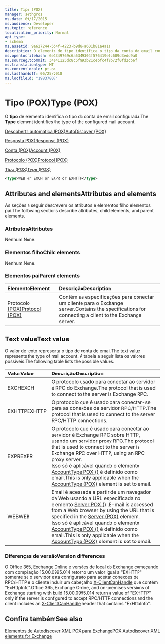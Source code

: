 ```yaml
---
title: Tipo (POX)
manager: sethgros
ms.date: 09/17/2015
ms.audience: Developer
ms.topic: reference
localization_priority: Normal
api_type:
- schema
ms.assetid: 9a627244-554f-4223-b9d8-a601b81a4a1a
description: O elemento de tipo identifica o tipo da conta de email configurada.
ms.openlocfilehash: 6e1349769c6a5349304f576419e0c609d3edd9a0
ms.sourcegitcommit: 34041125dc8c5f993b21cebfc4f8b72f0fd2cb6f
ms.translationtype: MT
ms.contentlocale: pt-BR
ms.lasthandoff: 06/25/2018
ms.locfileid: "19837807"
---
```

# <a name="type-pox"></a><span data-ttu-id="1a45a-103">Tipo (POX)</span><span class="sxs-lookup"><span data-stu-id="1a45a-103">Type (POX)</span></span>

<span data-ttu-id="1a45a-104">O **tipo** de elemento identifica o tipo da conta de email configurada.</span><span class="sxs-lookup"><span data-stu-id="1a45a-104">The **Type** element identifies the type of the configured mail account.</span></span> 
  
[<span data-ttu-id="1a45a-105">Descoberta automática (POX)</span><span class="sxs-lookup"><span data-stu-id="1a45a-105">AutoDiscover (POX)</span></span>](autodiscover-pox.md)
  
[<span data-ttu-id="1a45a-106">Resposta POX)</span><span class="sxs-lookup"><span data-stu-id="1a45a-106">Response (POX)</span></span>](response-pox.md)
  
[<span data-ttu-id="1a45a-107">Conta (POX)</span><span class="sxs-lookup"><span data-stu-id="1a45a-107">Account (POX)</span></span>](account-pox.md)
  
[<span data-ttu-id="1a45a-108">Protocolo (POX)</span><span class="sxs-lookup"><span data-stu-id="1a45a-108">Protocol (POX)</span></span>](protocol-pox.md)
  
[<span data-ttu-id="1a45a-109">Tipo (POX)</span><span class="sxs-lookup"><span data-stu-id="1a45a-109">Type (POX)</span></span>](type-pox.md)
  
```XML
<Type>WEB or EXCH or EXPR or EXHTTP</Type>
```

## <a name="attributes-and-elements"></a><span data-ttu-id="1a45a-110">Attributes and elements</span><span class="sxs-lookup"><span data-stu-id="1a45a-110">Attributes and elements</span></span>

<span data-ttu-id="1a45a-111">As seções a seguir descrevem os atributos e elementos filho elementos pai.</span><span class="sxs-lookup"><span data-stu-id="1a45a-111">The following sections describe attributes, child elements, and parent elements.</span></span>
  
### <a name="attributes"></a><span data-ttu-id="1a45a-112">Atributos</span><span class="sxs-lookup"><span data-stu-id="1a45a-112">Attributes</span></span>

<span data-ttu-id="1a45a-113">Nenhum.</span><span class="sxs-lookup"><span data-stu-id="1a45a-113">None.</span></span>
  
### <a name="child-elements"></a><span data-ttu-id="1a45a-114">Elementos filho</span><span class="sxs-lookup"><span data-stu-id="1a45a-114">Child elements</span></span>

<span data-ttu-id="1a45a-115">Nenhum.</span><span class="sxs-lookup"><span data-stu-id="1a45a-115">None.</span></span>
  
### <a name="parent-elements"></a><span data-ttu-id="1a45a-116">Elementos pai</span><span class="sxs-lookup"><span data-stu-id="1a45a-116">Parent elements</span></span>

|<span data-ttu-id="1a45a-117">**Elemento**</span><span class="sxs-lookup"><span data-stu-id="1a45a-117">**Element**</span></span>|<span data-ttu-id="1a45a-118">**Descrição**</span><span class="sxs-lookup"><span data-stu-id="1a45a-118">**Description**</span></span>|
|:-----|:-----|
|[<span data-ttu-id="1a45a-119">Protocolo (POX)</span><span class="sxs-lookup"><span data-stu-id="1a45a-119">Protocol (POX)</span></span>](protocol-pox.md) <br/> |<span data-ttu-id="1a45a-120">Contém as especificações para conectar um cliente para o Exchange server.</span><span class="sxs-lookup"><span data-stu-id="1a45a-120">Contains the specifications for connecting a client to the Exchange server.</span></span>  <br/> |
   
## <a name="text-value"></a><span data-ttu-id="1a45a-121">Text value</span><span class="sxs-lookup"><span data-stu-id="1a45a-121">Text value</span></span>

<span data-ttu-id="1a45a-122">O valor de texto representa o tipo de conta de email.</span><span class="sxs-lookup"><span data-stu-id="1a45a-122">The text value represents the type of mail account.</span></span> <span data-ttu-id="1a45a-123">A tabela a seguir lista os valores possíveis.</span><span class="sxs-lookup"><span data-stu-id="1a45a-123">The following table lists the possible values.</span></span>
  
|<span data-ttu-id="1a45a-124">**Valor**</span><span class="sxs-lookup"><span data-stu-id="1a45a-124">**Value**</span></span>|<span data-ttu-id="1a45a-125">**Descrição**</span><span class="sxs-lookup"><span data-stu-id="1a45a-125">**Description**</span></span>|
|:-----|:-----|
|<span data-ttu-id="1a45a-126">EXCH</span><span class="sxs-lookup"><span data-stu-id="1a45a-126">EXCH</span></span>  <br/> |<span data-ttu-id="1a45a-127">O protocolo usado para conectar ao servidor é RPC do Exchange.</span><span class="sxs-lookup"><span data-stu-id="1a45a-127">The protocol that is used to connect to the server is Exchange RPC.</span></span>  <br/> |
|<span data-ttu-id="1a45a-128">EXHTTP</span><span class="sxs-lookup"><span data-stu-id="1a45a-128">EXHTTP</span></span>  <br/> |<span data-ttu-id="1a45a-129">O protocolo que é usado para conectar-se para as conexões de servidor RPC/HTTP.</span><span class="sxs-lookup"><span data-stu-id="1a45a-129">The protocol that is used to connect to the server RPC/HTTP connections.</span></span>  <br/> |
|<span data-ttu-id="1a45a-130">EXPR</span><span class="sxs-lookup"><span data-stu-id="1a45a-130">EXPR</span></span>  <br/> |<span data-ttu-id="1a45a-131">O protocolo que é usado para conectar ao servidor é Exchange RPC sobre HTTP, usando um servidor proxy RPC.</span><span class="sxs-lookup"><span data-stu-id="1a45a-131">The protocol that is used to connect to the server is Exchange RPC over HTTP, using an RPC proxy server.</span></span>  <br/> <span data-ttu-id="1a45a-132">Isso só é aplicável quando o elemento [AccountType POX ()](accounttype-pox.md) é definido como email.</span><span class="sxs-lookup"><span data-stu-id="1a45a-132">This is only applicable when the [AccountType (POX)](accounttype-pox.md) element is set to email.</span></span>  <br/> |
|<span data-ttu-id="1a45a-133">WEB</span><span class="sxs-lookup"><span data-stu-id="1a45a-133">WEB</span></span>  <br/> |<span data-ttu-id="1a45a-134">Email é acessada a partir de um navegador da Web usando a URL especificada no elemento [Server POX ()](server-pox.md) .</span><span class="sxs-lookup"><span data-stu-id="1a45a-134">E-mail is accessed from a Web browser by using the URL that is specified in the [Server (POX)](server-pox.md) element.</span></span>  <br/> <span data-ttu-id="1a45a-135">Isso só é aplicável quando o elemento [AccountType POX ()](accounttype-pox.md) é definido como email.</span><span class="sxs-lookup"><span data-stu-id="1a45a-135">This is only applicable when the [AccountType (POX)](accounttype-pox.md) element is set to email.</span></span>  <br/> |
   
### <a name="version-differences"></a><span data-ttu-id="1a45a-136">Diferenças de versão</span><span class="sxs-lookup"><span data-stu-id="1a45a-136">Version differences</span></span>

<span data-ttu-id="1a45a-137">O Office 365, Exchange Online e versões de local do Exchange começando com compilação 15.00.0995.014 retorno um valor igual a "EXHTTP" somente se o servidor está configurado para aceitar conexões de RPC/HTTP e o cliente incluir um cabeçalho [X-ClientCanHandle](pox-autodiscover-request-for-exchange.md) que contém "ExHttpInfo".</span><span class="sxs-lookup"><span data-stu-id="1a45a-137">Office 365, Exchange Online, and on-premises versions of Exchange starting with build 15.00.0995.014 return a value of "EXHTTP" only if the server is configured to accept RPC/HTTP connections and the client includes an [X-ClientCanHandle](pox-autodiscover-request-for-exchange.md) header that contains "ExHttpInfo".</span></span> 
  
## <a name="see-also"></a><span data-ttu-id="1a45a-138">Confira também</span><span class="sxs-lookup"><span data-stu-id="1a45a-138">See also</span></span>



[<span data-ttu-id="1a45a-139">Elementos de Autodiscover XML POX para Exchange</span><span class="sxs-lookup"><span data-stu-id="1a45a-139">POX Autodiscover XML elements for Exchange</span></span>](pox-autodiscover-xml-elements-for-exchange.md)

